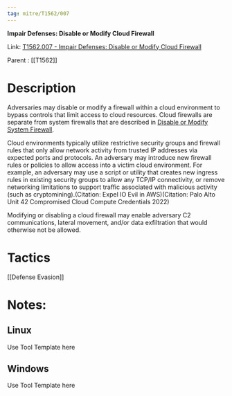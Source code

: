 ```yaml
---
tag: mitre/T1562/007
---
```


**Impair Defenses: Disable or Modify Cloud Firewall**

Link: [T1562.007 - Impair Defenses: Disable or Modify Cloud Firewall](https://attack.mitre.org/techniques/T1562/007)

Parent : [[T1562]]


# Description

Adversaries may disable or modify a firewall within a cloud environment to bypass controls that limit access to cloud resources. Cloud firewalls are separate from system firewalls that are described in [Disable or Modify System Firewall](https://attack.mitre.org/techniques/T1562/004). 

Cloud environments typically utilize restrictive security groups and firewall rules that only allow network activity from trusted IP addresses via expected ports and protocols. An adversary may introduce new firewall rules or policies to allow access into a victim cloud environment. For example, an adversary may use a script or utility that creates new ingress rules in existing security groups to allow any TCP/IP connectivity, or remove networking limitations to support traffic associated with malicious activity (such as cryptomining).(Citation: Expel IO Evil in AWS)(Citation: Palo Alto Unit 42 Compromised Cloud Compute Credentials 2022)

Modifying or disabling a cloud firewall may enable adversary C2 communications, lateral movement, and/or data exfiltration that would otherwise not be allowed.

# Tactics


[[Defense Evasion]]


# Notes:

## Linux

Use Tool Template here

## Windows

Use Tool Template here